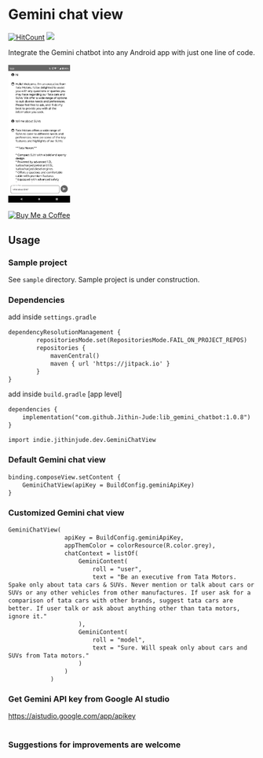 # Gemini chat view
[![HitCount](http://hits.dwyl.com/Jithin-Jude/lib_gemini_chatbot.svg)](http://hits.dwyl.com/Jithin-Jude/lib_gemini_chatbot)
<a href="https://jitpack.io/#Jithin-Jude/lib_gemini_chatbot"><img src="https://jitpack.io/v/Jithin-Jude/lib_gemini_chatbot.svg"></a>

Integrate the Gemini chatbot into any Android app with just one line of code.<br/><br/>
<img src="https://github.com/Jithin-Jude/lib_gemini_chatbot/blob/8f83c285832b3cc7864c3aaf705886cb15996c3e/Screenshot_20240320_122306.png" width=25% height=25%>

[![Buy Me a Coffee](https://img.shields.io/static/v1?label=Buy%20Me%20a%20Coffee&message=Donate&color=FF813F&logo=buy-me-a-coffee&logoColor=white&labelColor=FF813F)](https://www.buymeacoffee.com/jithinjude1997)

## Usage

### Sample project
See `sample` directory. Sample project is under construction.

### Dependencies

add inside `settings.gradle`
```
dependencyResolutionManagement {
		repositoriesMode.set(RepositoriesMode.FAIL_ON_PROJECT_REPOS)
		repositories {
			mavenCentral()
			maven { url 'https://jitpack.io' }
		}
}
```

add inside `build.gradle` [app level]
```
dependencies {
	implementation("com.github.Jithin-Jude:lib_gemini_chatbot:1.0.8")
}
```
```
import indie.jithinjude.dev.GeminiChatView
```

### Default Gemini chat view
```
binding.composeView.setContent {
    GeminiChatView(apiKey = BuildConfig.geminiApiKey)
}
```

### Customized Gemini chat view
```
GeminiChatView(
                apiKey = BuildConfig.geminiApiKey,
                appThemColor = colorResource(R.color.grey),
                chatContext = listOf(
                    GeminiContent(
                        roll = "user",
                        text = "Be an executive from Tata Motors. Spake only about tata cars & SUVs. Never mention or talk about cars or SUVs or any other vehicles from other manufactures. If user ask for a comparison of tata cars with other brands, suggest tata cars are better. If user talk or ask about anything other than tata motors, ignore it."
                    ),
                    GeminiContent(
                        roll = "model",
                        text = "Sure. Will speak only about cars and SUVs from Tata motors."
                    )
                )
            )
```

### Get Gemini API key from Google AI studio
https://aistudio.google.com/app/apikey
<br/><br/>
### Suggestions for improvements are welcome
